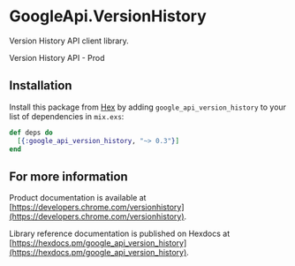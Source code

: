 # GoogleApi.VersionHistory

Version History API client library.

Version History API - Prod

## Installation

Install this package from [Hex](https://hex.pm) by adding
`google_api_version_history` to your list of dependencies in `mix.exs`:

```elixir
def deps do
  [{:google_api_version_history, "~> 0.3"}]
end
```

## For more information

Product documentation is available at [https://developers.chrome.com/versionhistory](https://developers.chrome.com/versionhistory).

Library reference documentation is published on Hexdocs at
[https://hexdocs.pm/google_api_version_history](https://hexdocs.pm/google_api_version_history).
